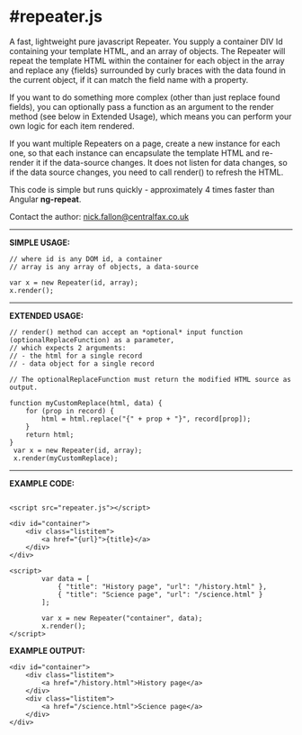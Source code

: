 
#repeater.js
===

A fast, lightweight pure javascript Repeater. You supply a container DIV Id containing your template HTML, and an array of objects.
The Repeater will repeat the template HTML within the container for each object in the array and replace any {fields} surrounded by curly braces with the data found in the current object, if it can match the field name with a property.

If you want to do something more complex (other than just replace found fields), you can optionally pass a function as an argument to the render method (see below in Extended Usage), which means you can perform your own logic for each item rendered. 

If you want multiple Repeaters on a page, create a new instance for each one, so that each instance can encapsulate the template HTML and re-render it if the data-source changes. It does not listen for data changes, so if the data source changes, you need to call render() to refresh the HTML.

This code is simple but runs quickly - approximately 4 times faster than Angular **ng-repeat**.

Contact the author: nick.fallon@centralfax.co.uk

---
**SIMPLE USAGE:**

```
// where id is any DOM id, a container
// array is any array of objects, a data-source

var x = new Repeater(id, array);
x.render();
```

---
**EXTENDED USAGE:**

```
// render() method can accept an *optional* input function (optionalReplaceFunction) as a parameter,
// which expects 2 arguments:
// - the html for a single record
// - data object for a single record

// The optionalReplaceFunction must return the modified HTML source as output. 

function myCustomReplace(html, data) {
    for (prop in record) {
        html = html.replace("{" + prop + "}", record[prop]);
    }
    return html;
}
 var x = new Repeater(id, array);
 x.render(myCustomReplace);
```

---
**EXAMPLE CODE:**

```

<script src="repeater.js"></script>

<div id="container">
    <div class="listitem">
        <a href="{url}">{title}</a>
    </div>       
</div>

<script>
        var data = [
            { "title": "History page", "url": "/history.html" },
            { "title": "Science page", "url": "/science.html" }
        ];
            
        var x = new Repeater("container", data);
        x.render();
</script>
```

**EXAMPLE OUTPUT:**
```
<div id="container">
    <div class="listitem">
        <a href="/history.html">History page</a>
    </div>       
    <div class="listitem">
        <a href="/science.html">Science page</a>
    </div>       
</div>
```

